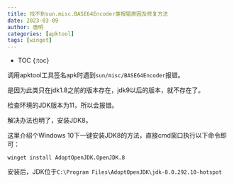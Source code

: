 ```yaml
---
title: 找不到sun.misc.BASE64Encoder类报错原因及修复方法
date: 2023-03-09
author: 唐明
categories: [apktool]
tags: [winget]
---
```

* TOC
{:toc}

调用apktool工具签名apk时遇到`sun/misc/BASE64Encoder`报错。

是因为此类只在jdk1.8之前的版本存在，jdk9以后的版本，就不存在了。

检查环境的JDK版本为11，所以会报错。

解决办法也明了，安装JDK8。

这里介绍个Windows 10下一键安装JDK8的方法，直接cmd窗口执行以下命令即可：
```
winget install AdoptOpenJDK.OpenJDK.8
```

安装后，JDK位于`C:\Program Files\AdoptOpenJDK\jdk-8.0.292.10-hotspot`

